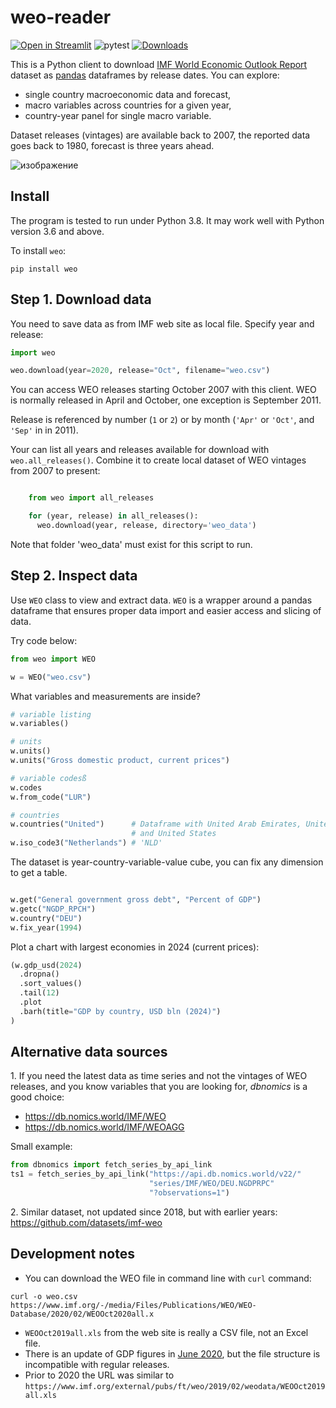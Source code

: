 # weo-reader

[![Open in Streamlit](https://static.streamlit.io/badges/streamlit_badge_black_white.svg)](https://share.streamlit.io/epogrebnyak/weo-reader)
![pytest](https://github.com/epogrebnyak/weo-reader/workflows/pytest/badge.svg)
[![Downloads](https://pepy.tech/badge/weo/week)](https://pepy.tech/project/weo/week)

This is a Python client to download [IMF World Economic Outlook Report][weo] dataset as [pandas](https://pandas.pydata.org/) dataframes by release dates. You can explore:
- single country macroeconomic data and forecast, 
- macro variables across countries for a given year,
- country-year panel for single macro variable. 

Dataset releases (vintages) are available back to 2007, the reported data goes back to 1980, forecast is three years ahead.

[weo]: https://www.imf.org/en/Publications/WEO


![изображение](https://user-images.githubusercontent.com/9265326/103473902-8c64da00-4dae-11eb-957c-4737f56abdce.png)


## Install

The program is tested to run under Python 3.8. It may work well with Python version 3.6 and above.

To install `weo`:

`pip install weo`

## Step 1. Download data
   
You need to save data as from IMF web site as local file. Specify year
and release: 

```python 
import weo

weo.download(year=2020, release="Oct", filename="weo.csv")
```

You can access WEO releases starting October 2007 with this client. WEO is normally released in April and October, one exception is September 2011. 

Release is referenced by number (`1` or `2`) or by month (`'Apr'` or  `'Oct'`, and `'Sep'` in in 2011).

Your can list all years and releases available for download  with  `weo.all_releases()`. Combine it to create local dataset of WEO vintages from 2007 to present:

```python

    from weo import all_releases

    for (year, release) in all_releases():
      weo.download(year, release, directory='weo_data') 
```

Note that folder 'weo_data' must exist for this script to run.

## Step 2. Inspect data

Use `WEO` class to view and extract data. `WEO` is a wrapper around a pandas dataframe that ensures proper data import and easier access and slicing of data. 


Try code below:

```python
from weo import WEO

w = WEO("weo.csv")
```

What variables and measurements are inside?

```python
# variable listing
w.variables()

# units
w.units()
w.units("Gross domestic product, current prices")

# variable codesß
w.codes
w.from_code("LUR")

# countries
w.countries("United")      # Dataframe with United Arab Emirates, United Kingdom
                           # and United States
w.iso_code3("Netherlands") # 'NLD'
```

The dataset is year-country-variable-value cube, you can fix any dimension to get a table.
```python

w.get("General government gross debt", "Percent of GDP")
w.getc("NGDP_RPCH")
w.country("DEU")
w.fix_year(1994)
```

Plot a chart with largest economies in 2024 (current prices):

```python
(w.gdp_usd(2024)
  .dropna()
  .sort_values()
  .tail(12)
  .plot
  .barh(title="GDP by country, USD bln (2024)")
)
```

## Alternative data sources

1\. If you need the latest data as time series and not the vintages of WEO releases, and you know 
variables that you are looking for, *dbnomics* is a good choice: 
- <https://db.nomics.world/IMF/WEO>
- <https://db.nomics.world/IMF/WEOAGG>

Small example:

```python
from dbnomics import fetch_series_by_api_link
ts1 = fetch_series_by_api_link("https://api.db.nomics.world/v22/"
                               "series/IMF/WEO/DEU.NGDPRPC"
                               "?observations=1")
```

2\. Similar dataset, not updated since 2018, but with earlier years: https://github.com/datasets/imf-weo

## Development notes

- You can download the WEO file in command line with `curl` command:
```
curl -o weo.csv https://www.imf.org/-/media/Files/Publications/WEO/WEO-Database/2020/02/WEOOct2020all.x
```
- `WEOOct2019all.xls` from the web site is really a CSV file, not an Excel file.
- There is an update of GDP figures in [June 2020](jun2020), but the file structure is incompatible with regular releases.
- Prior to 2020 the URL was similar to `https://www.imf.org/external/pubs/ft/weo/2019/02/weodata/WEOOct2019all.xls`


[jun2020]: https://www.imf.org/en/Publications/WEO/Issues/2020/06/24/WEOUpdateJune2020
